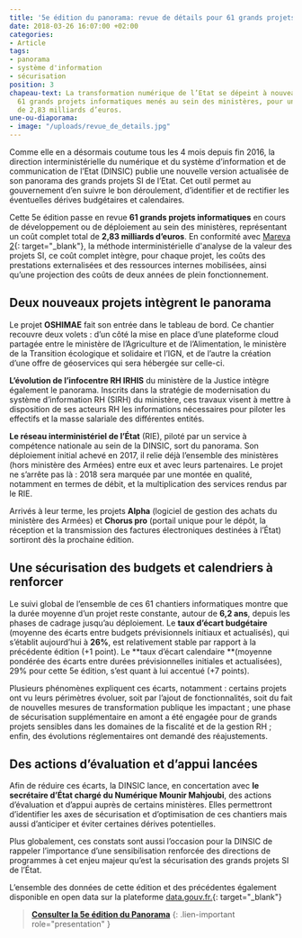 ```yaml
---
title: '5e édition du panorama: revue de détails pour 61 grands projets SI de l’État'
date: 2018-03-26 16:07:00 +02:00
categories:
- Article
tags:
- panorama
- système d'information
- sécurisation
position: 3
chapeau-text: La transformation numérique de l’Etat se dépeint à nouveau à travers
  61 grands projets informatiques menés au sein des ministères, pour un coût total
  de 2,83 milliards d’euros.
une-ou-diaporama:
- image: "/uploads/revue_de_details.jpg"
---
```


Comme elle en a désormais coutume tous les 4 mois depuis fin 2016, la direction interministérielle du numérique et du système d’information et de communication de l’Etat (DINSIC) publie une nouvelle version actualisée de son panorama des grands projets SI de l’Etat. Cet outil permet au gouvernement d’en suivre le bon déroulement, d’identifier et de rectifier les éventuelles dérives budgétaires et calendaires.

Cette 5e édition passe en revue **61 grands projets informatiques** en cours de développement ou de déploiement au sein des ministères, représentant un coût complet total de **2,83 milliards d’euros**. En conformité avec [Mareva 2](http://references.modernisation.gouv.fr/mareva2-cest-quoi){: target="_blank"}, la méthode interministérielle d'analyse de la valeur des projets SI, ce coût complet intègre, pour chaque projet, les coûts des prestations externalisées et des ressources internes mobilisées, ainsi qu’une projection des coûts de deux années de plein fonctionnement.

## Deux nouveaux projets intègrent le panorama

Le projet **OSHIMAE** fait son entrée dans le tableau de bord. Ce chantier recouvre deux volets : d’un côté la mise en place d’une plateforme cloud partagée entre le ministère de l’Agriculture et de l’Alimentation, le ministère de la Transition écologique et solidaire et l’IGN, et de l’autre la création d’une offre de géoservices qui sera hébergée sur celle-ci.

**L’évolution de l’infocentre RH IRHIS** du ministère de la Justice intègre également le panorama. Inscrits dans la stratégie de modernisation du système d’information RH (SIRH) du ministère, ces travaux visent à mettre à disposition de ses acteurs RH les informations nécessaires pour piloter les effectifs et la masse salariale des différentes entités.

**Le réseau interministériel de l’État** (RIE), piloté par un service à compétence nationale au sein de la DINSIC, sort du panorama. Son déploiement initial achevé en 2017, il relie déjà l’ensemble des ministères (hors ministère des Armées) entre eux et avec leurs partenaires. Le projet ne s’arrête pas là : 2018 sera marquée par une montée en qualité, notamment en termes de débit, et la multiplication des services rendus par le RIE.

Arrivés à leur terme, les projets **Alpha** (logiciel de gestion des achats du ministère des Armées) et **Chorus pro** (portail unique pour le dépôt, la réception et la transmission des factures électroniques destinées à l’État) sortiront dès la prochaine édition.

## Une sécurisation des budgets et calendriers à renforcer

Le suivi global de l’ensemble de ces 61 chantiers informatiques montre que la durée moyenne d’un projet reste constante, autour de **6,2 ans**, depuis les phases de cadrage jusqu’au déploiement. Le **taux d’écart budgétaire** (moyenne des écarts entre budgets prévisionnels initiaux et actualisés), qui s’établit aujourd’hui à **26%**, est relativement stable par rapport à la précédente édition (+1 point). Le **taux d’écart calendaire **(moyenne pondérée des écarts entre durées prévisionnelles initiales et actualisées), 29% pour cette 5e édition, s’est quant à lui accentué (+7 points).

Plusieurs phénomènes expliquent ces écarts, notamment : certains projets ont vu leurs périmètres évoluer, soit par l’ajout de fonctionnalités, soit du fait de nouvelles mesures de transformation publique les impactant ; une phase de sécurisation supplémentaire en amont a été engagée pour de grands projets sensibles dans les domaines de la fiscalité et de la gestion RH ; enfin, des évolutions réglementaires ont demandé des réajustements.

## Des actions d’évaluation et d’appui lancées

Afin de réduire ces écarts, la DINSIC lance, en concertation avec **le secrétaire d’État chargé du Numérique Mounir Mahjoubi**, des actions d’évaluation et d’appui auprès de certains ministères. Elles permettront d’identifier les axes de sécurisation et d’optimisation de ces chantiers mais aussi d’anticiper et éviter certaines dérives potentielles.

Plus globalement, ces constats sont aussi l’occasion pour la DINSIC de rappeler l’importance d’une sensibilisation renforcée des directions de programmes à cet enjeu majeur qu’est la sécurisation des grands projets SI de l’État.

L’ensemble des données de cette édition et des précédentes également disponible en open data sur la plateforme [data.gouv.fr.](http://data.gouv.fr){: target="_blank"}

> [**Consulter la 5e édition du Panorama**](https://www.numerique.gouv.fr/publications/panorama-grands-projets-si/)
{: .lien-important role="presentation" }
